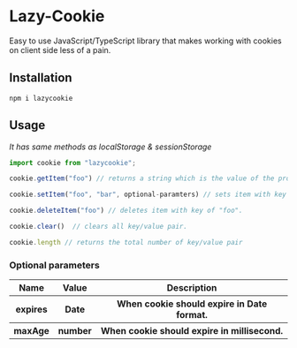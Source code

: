 # Lazy-Cookie
Easy to use JavaScript/TypeScript library that makes working with cookies on client side less of a pain.


## Installation

```
npm i lazycookie
```


## Usage
<p> <i>It has same methods as localStorage & sessionStorage</i> </p>

```js
import cookie from "lazycookie";

cookie.getItem("foo") // returns a string which is the value of the provided parameter.

cookie.setItem("foo", "bar", optional-paramters) // sets item with key of "foo" and value of "bar".

cookie.deleteItem("foo") // deletes item with key of "foo".

cookie.clear()  // clears all key/value pair.

cookie.length // returns the total number of key/value pair
```

### Optional parameters

<table>
<tbody>
<tr>
<th> Name </th>
<th> Value </th>
<th> Description </th>
</tr>
<tr>
<th> expires </th>
<th> Date </th>
<th> When cookie should expire in Date format. </th>
</tr>
<tr>
<th> maxAge </th>
<th> number </th>
<th> When cookie should expire in millisecond. </th>
</tr>
</tbody>
</table>
